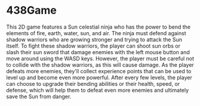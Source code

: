 # 438Game
This 2D game features a Sun celestial ninja who has the power to bend the elements of fire, earth, water, sun, and air. The ninja must defend against shadow warriors who are growing stronger and trying to attack the Sun itself. To fight these shadow warriors, the player can shoot sun orbs or slash their sun sword that damage enemies with the left mouse button and move around using the WASD keys. However, the player must be careful not to collide with the shadow warriors, as this will cause damage. As the player defeats more enemies, they'll collect experience points that can be used to level up and become even more powerful. After every few levels, the player can choose to upgrade their bending abilities or their health, speed, or defense, which will help them to defeat even more enemies and ultimately save the Sun from danger.
